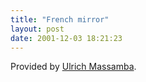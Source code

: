 ```yaml
---
title: "French mirror"
layout: post
date: 2001-12-03 18:21:23
---
```

Provided by [Ulrich Massamba](mailto:docmaster@doc.cs.univ-paris8.fr).

